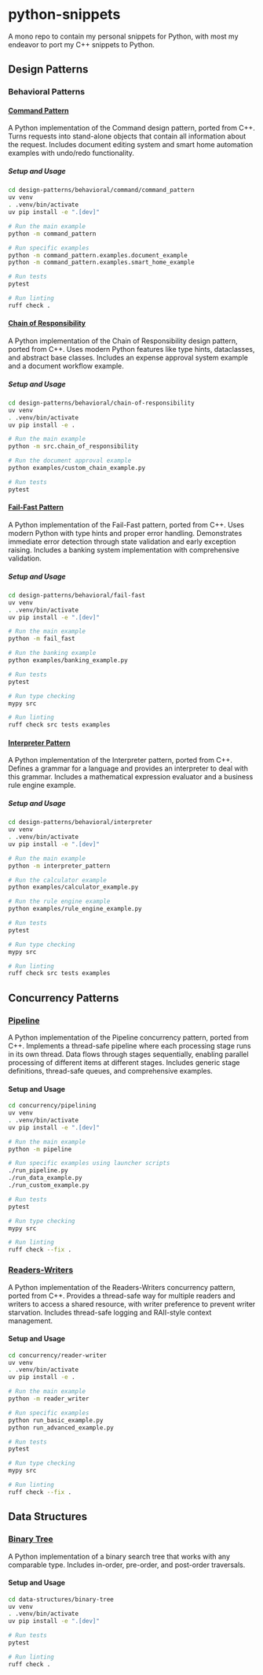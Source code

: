 # python-snippets
A mono repo to contain my personal snippets for Python, with most my endeavor to port my C++ snippets to Python.

## Design Patterns

### Behavioral Patterns

#### [Command Pattern](design-patterns/behavioral/command/)
A Python implementation of the Command design pattern, ported from C++. Turns requests into stand-alone objects that contain all information about the request. Includes document editing system and smart home automation examples with undo/redo functionality.

##### Setup and Usage
```bash
cd design-patterns/behavioral/command/command_pattern
uv venv
. .venv/bin/activate
uv pip install -e ".[dev]"

# Run the main example
python -m command_pattern

# Run specific examples
python -m command_pattern.examples.document_example
python -m command_pattern.examples.smart_home_example

# Run tests
pytest

# Run linting
ruff check .
```

#### [Chain of Responsibility](design-patterns/behavioral/chain-of-responsibility/)
A Python implementation of the Chain of Responsibility design pattern, ported from C++. Uses modern Python features like type hints, dataclasses, and abstract base classes. Includes an expense approval system example and a document workflow example.

##### Setup and Usage
```bash
cd design-patterns/behavioral/chain-of-responsibility
uv venv
. .venv/bin/activate
uv pip install -e .

# Run the main example
python -m src.chain_of_responsibility

# Run the document approval example
python examples/custom_chain_example.py

# Run tests
pytest
```

#### [Fail-Fast Pattern](design-patterns/behavioral/fail-fast/)
A Python implementation of the Fail-Fast pattern, ported from C++. Uses modern Python with type hints and proper error handling. Demonstrates immediate error detection through state validation and early exception raising. Includes a banking system implementation with comprehensive validation.

##### Setup and Usage
```bash
cd design-patterns/behavioral/fail-fast
uv venv
. .venv/bin/activate
uv pip install -e ".[dev]"

# Run the main example
python -m fail_fast

# Run the banking example
python examples/banking_example.py

# Run tests
pytest

# Run type checking 
mypy src

# Run linting
ruff check src tests examples
```

#### [Interpreter Pattern](design-patterns/behavioral/interpreter/)
A Python implementation of the Interpreter pattern, ported from C++. Defines a grammar for a language and provides an interpreter to deal with this grammar. Includes a mathematical expression evaluator and a business rule engine example.

##### Setup and Usage
```bash
cd design-patterns/behavioral/interpreter
uv venv
. .venv/bin/activate
uv pip install -e ".[dev]"

# Run the main example
python -m interpreter_pattern

# Run the calculator example
python examples/calculator_example.py

# Run the rule engine example
python examples/rule_engine_example.py

# Run tests
pytest

# Run type checking
mypy src

# Run linting
ruff check src tests examples
```

## Concurrency Patterns

### [Pipeline](concurrency/pipelining/)
A Python implementation of the Pipeline concurrency pattern, ported from C++. Implements a thread-safe pipeline where each processing stage runs in its own thread. Data flows through stages sequentially, enabling parallel processing of different items at different stages. Includes generic stage definitions, thread-safe queues, and comprehensive examples.

#### Setup and Usage
```bash
cd concurrency/pipelining
uv venv
. .venv/bin/activate
uv pip install -e ".[dev]"

# Run the main example
python -m pipeline

# Run specific examples using launcher scripts
./run_pipeline.py
./run_data_example.py
./run_custom_example.py

# Run tests
pytest

# Run type checking
mypy src

# Run linting
ruff check --fix .
```

### [Readers-Writers](concurrency/reader-writer/)
A Python implementation of the Readers-Writers concurrency pattern, ported from C++. Provides a thread-safe way for multiple readers and writers to access a shared resource, with writer preference to prevent writer starvation. Includes thread-safe logging and RAII-style context management.

#### Setup and Usage
```bash
cd concurrency/reader-writer
uv venv
. .venv/bin/activate
uv pip install -e .

# Run the main example
python -m reader_writer

# Run specific examples
python run_basic_example.py
python run_advanced_example.py

# Run tests
pytest

# Run type checking
mypy src

# Run linting
ruff check --fix .
```

## Data Structures

### [Binary Tree](data-structures/binary-tree/)
A Python implementation of a binary search tree that works with any comparable type. Includes in-order, pre-order, and post-order traversals.

#### Setup and Usage
```bash
cd data-structures/binary-tree
uv venv
. .venv/bin/activate
uv pip install -e ".[dev]"

# Run tests
pytest

# Run linting
ruff check .
```
